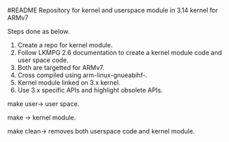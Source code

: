 #README
Repository for kernel and userspace module in 3.14 kernel for ARMv7

Steps done as below.
1. Create a repo for kernel module.
2. Follow LKMPG 2.6 documentation to create a kernel module code and user space code.
3. Both are targetted for ARMv7.
4. Cross compiled using arm-linux-gnueabihf-.
5. Kernel module linked on 3.x kernel.
6. Use 3.x specific APIs and highlight obsolete APIs.

make user-> user space.

make -> kernel module.

make clean-> removes both userspace code and kernel module.
